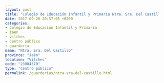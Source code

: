 ```yaml
---
layout: post
title: "Colegio de Educación Infantil y Primaria Ntra. Sra. Del Castillo"
date: 2017-09-20 20:57:05 +0200
categories:
- Colegio de Educación Infantil y Primaria
- jaen
- vilches
- Centro público
- guarderia
name: "Ntra. Sra. Del Castillo"
province: "Jaén"
location: "Vilches"
code: "23004379"
type: "Centro público"
permalink: /guarderias/ntra-sra-del-castillo.html
---
```

